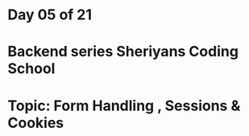 # Day 05 of 21 

# Backend series Sheriyans Coding School

# Topic: Form Handling , Sessions & Cookies  

